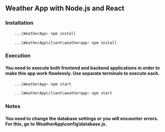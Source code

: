 ## Weather App with Node.js and React

### Installation

```bash
    ...\WeatherApp> npm install
```

```bash
    ...\WeatherApp\client\weatherapp> npm install
```

### Execution
#### You need to execute both frontend and backend applications in order to make this app work flawlessly. Use separate terminals to execute each.

```bash
    ...\WeatherApp> npm start
```

```bash
    ...\WeatherApp\client\weatherapp> npm start
```

### Notes
#### You need to change the database settings or you will encounter errors. For this, go to WeatherApp\config\database.js.
